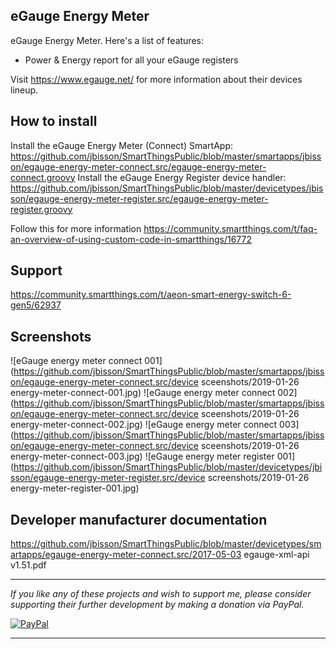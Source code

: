 ## eGauge Energy Meter

eGauge Energy Meter. Here's a list of features:

- Power & Energy report for all your eGauge registers

Visit https://www.egauge.net/ for more information about their devices lineup.

## How to install
Install the eGauge Energy Meter (Connect) SmartApp: https://github.com/jbisson/SmartThingsPublic/blob/master/smartapps/jbisson/egauge-energy-meter-connect.src/egauge-energy-meter-connect.groovy
Install the eGauge Energy Register device handler: https://github.com/jbisson/SmartThingsPublic/blob/master/devicetypes/jbisson/egauge-energy-meter-register.src/egauge-energy-meter-register.groovy

Follow this for more information https://community.smartthings.com/t/faq-an-overview-of-using-custom-code-in-smartthings/16772

## Support
https://community.smartthings.com/t/aeon-smart-energy-switch-6-gen5/62937

## Screenshots
![eGauge energy meter connect 001](https://github.com/jbisson/SmartThingsPublic/blob/master/smartapps/jbisson/egauge-energy-meter-connect.src/device sceenshots/2019-01-26 energy-meter-connect-001.jpg)
![eGauge energy meter connect 002](https://github.com/jbisson/SmartThingsPublic/blob/master/smartapps/jbisson/egauge-energy-meter-connect.src/device sceenshots/2019-01-26 energy-meter-connect-002.jpg)
![eGauge energy meter connect 003](https://github.com/jbisson/SmartThingsPublic/blob/master/smartapps/jbisson/egauge-energy-meter-connect.src/device sceenshots/2019-01-26 energy-meter-connect-003.jpg)
![eGauge energy meter register 001](https://github.com/jbisson/SmartThingsPublic/blob/master/devicetypes/jbisson/egauge-energy-meter-register.src/device screenshots/2019-01-26 energy-meter-register-001.jpg)

## Developer manufacturer documentation
https://github.com/jbisson/SmartThingsPublic/blob/master/devicetypes/smartapps/egauge-energy-meter-connect.src/2017-05-03 egauge-xml-api v1.51.pdf

---

*If you like any of these projects and wish to support me, please consider supporting their further
development by making a donation via PayPal.*

[![PayPal](https://www.paypalobjects.com/en_US/i/btn/btn_donate_LG.gif)](https://www.paypal.com/cgi-bin/webscr?cmd=_s-xclick&hosted_button_id=LNDQQW7HQPN98)

---

